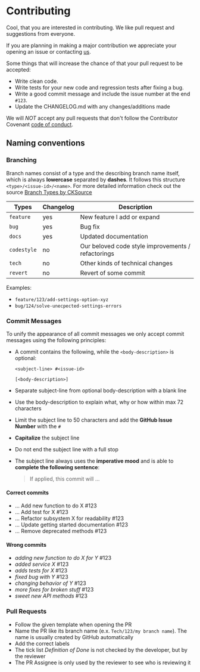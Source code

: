 # Contributing

Cool, that you are interested in contributing. We like pull request and suggestions from everyone.

If you are planning in making a major contribution we appreciate your opening an issue or contacting [us](mailto:codecharta@github.com).

Some things that will increase the chance of that your pull request to be accepted:

- Write clean code.
- Write tests for your new code and regression tests after fixing a bug.
- Write a good commit message and include the issue number at the end `#123`.
- Update the CHANGELOG.md with any changes/additions made

We will _NOT_ accept any pull requests that don't follow the Contributor Covenant [code of conduct](CODE_OF_CONDUCT.md).

## Naming conventions

### Branching

Branch names consist of a type and the describing branch name itself, which is always **lowercase** separated by **dashes**.
It follows this structure `<type>/<issue-id>/<name>`.
For more detailed information check out the source [Branch Types by CKSource](https://docs.ckeditor.com/ckeditor5/latest/framework/guides/contributing/git-commit-message-convention.html)

| Types       | Changelog | Description                                        |
| ----------- | --------- | -------------------------------------------------- |
| `feature`   | yes       | New feature I add or expand                        |
| `bug`       | yes       | Bug fix                                            |
| `docs`      | yes       | Updated documentation                              |
| `codestyle` | no        | Our beloved code style improvements / refactorings |
| `tech`      | no        | Other kinds of technical changes                   |
| `revert`    | no        | Revert of some commit                              |

Examples:

- `feature/123/add-settings-option-xyz`
- `bug/124/solve-unecpected-settings-errors`

### Commit Messages

To unify the appearance of all commit messages we only accept commit messages using the following principles:

- A commit contains the following, while the `<body-description>` is optional:

  ```
  <subject-line> #<issue-id>

  [<body-description>]
  ```

- Separate subject-line from optional body-description with a blank line
- Use the body-description to explain what, why or how within max 72 characters
- Limit the subject line to 50 characters and add the **GitHub Issue Number** with the `#`
- **Capitalize** the subject line
- Do not end the subject line with a full stop
- The subject line always uses the **imperative mood** and is able to **complete the following sentence**:
  > If applied, this commit will ...

#### Correct commits

- ... Add new function to do X #123
- ... Add test for X #123
- ... Refactor subsystem X for readability #123
- ... Update getting started documentation #123
- ... Remove deprecated methods #123

#### Wrong commits

- _adding new function to do X for Y_ #123
- _added service X_ #123
- _adds tests for X_ #123
- _fixed bug with Y_ #123
- _changing behavior of Y_ #123
- _more fixes for broken stuff_ #123
- _sweet new API methods_ #123

### Pull Requests

- Follow the given template when opening the PR
- Name the PR like its branch name (e.x. `Tech/123/my branch name`). The name is usually created by GitHub automatically
- Add the correct labels
- The tick list _Definition of Done_ is not checked by the developer, but by the reviewer
- The PR Assignee is only used by the reviewer to see who is reviewing it
